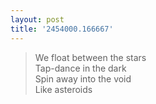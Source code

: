 ```yaml
---
layout: post
title: '2454000.166667'
---
```


> We float between the stars  
> Tap-dance in the dark  
> Spin away into the void  
> Like asteroids

